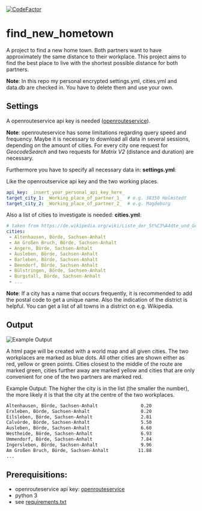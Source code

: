 [![CodeFactor](https://www.codefactor.io/repository/github/thorshamster/find_new_hometown/badge?s=490599446953487415bc297769f782570860b96c)](https://www.codefactor.io/repository/github/thorshamster/find_new_hometown)

# find_new_hometown

A project to find a new home town. 
Both partners want to have approximately the same distance to their workplace. 
This project aims to find the best place to live with the shortest possible distance for both partners.

**Note**: In this repo my personal encrypted settings.yml, cities.yml and data.db are checked in. 
You have to delete them and use your own.

## Settings

A openrouteservice api key is needed ([openrouteservice](https://openrouteservice.org/dev/#/login)).

**Note**: openrouteservice has some limitations regarding query speed and frequency.
Maybe it is necessary to download all data in several sessions, depending on the amount of cities.
For every city one request for *GeocodeSearch* and two requests for *Matrix V2* (distance and duration) are necessary.

Furthermore you have to specify all necessary data in: **settings.yml**:

Like the openroutservice api key and the two working places.
```yaml
api_key: _insert_your_personal_api_key_here_
target_city_1: _Working_place_of_partner_1_  # e.g. 38350 Helmstedt
target_city_2: _Working_place_of_partner_2_  # e.g. Magdeburg
``` 

Also a list of cities to investigate is needed: **cities.yml**:
```yaml
# taken from https://de.wikipedia.org/wiki/Liste_der_St%C3%A4dte_und_Gemeinden_in_Sachsen-Anhalt
cities:
 - Altenhausen, Börde, Sachsen-Anhalt
 - Am Großen Bruch, Börde, Sachsen-Anhalt
 - Angern, Börde, Sachsen-Anhalt
 - Ausleben, Börde, Sachsen-Anhalt
 - Barleben, Börde, Sachsen-Anhalt
 - Beendorf, Börde, Sachsen-Anhalt
 - Bülstringen, Börde, Sachsen-Anhalt
 - Burgstall, Börde, Sachsen-Anhalt
 - ...
``` 

**Note**: If a city has a name that occurs frequently, 
it is recommended to add the postal code to get a unique name. 
Also the indication of the district is helpful.
You can get a list of all towns in a district on e.g. Wikipedia.

## Output

![Example Output](https://user-images.githubusercontent.com/48162347/71783309-51866580-2fe5-11ea-894a-9e8b5ec13928.png)

A html page will be created with a world map and all given cities. 
The two workplaces are marked as blue dots. 
All other cities are shown either as red, yellow or green points.
Cities closest to the middle of the route are marked green, cities further 
away are marked yellow and cities that are only convenient for one 
of the two partners are marked red.

Example Output: The higher the city is in the list (the smaller the number), the more likely it is that 
the city at the centre of the two workplaces.

```bash
Altenhausen, Börde, Sachsen-Anhalt                0.20
Erxleben, Börde, Sachsen-Anhalt                   0.20
Eilsleben, Börde, Sachsen-Anhalt                  2.81
Calvörde, Börde, Sachsen-Anhalt                   5.50
Ausleben, Börde, Sachsen-Anhalt                   6.60
Westheide, Börde, Sachsen-Anhalt                  6.93
Ummendorf, Börde, Sachsen-Anhalt                  7.84
Ingersleben, Börde, Sachsen-Anhalt                9.96
Am Großen Bruch, Börde, Sachsen-Anhalt           11.88
...
```

## Prerequisitions:
-   openrouteservice api key: [openrouteservice](https://openrouteservice.org/dev/#/login)
-   python 3
-   see [requirements.txt](https://github.com/ThorsHamster/find_new_hometown/blob/master/requirements.txt)
